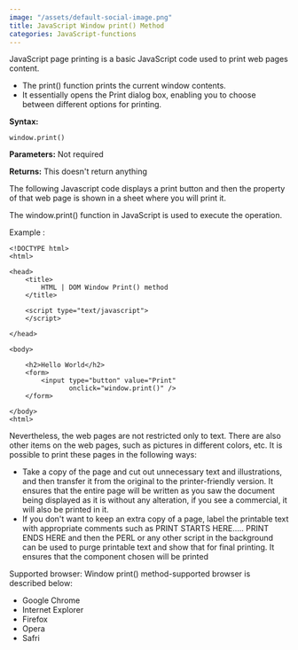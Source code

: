```yaml
---
image: "/assets/default-social-image.png"
title: JavaScript Window print() Method
categories: JavaScript-functions
---
```


JavaScript page printing is a basic JavaScript code used to print web pages content.

* The print() function prints the current window contents.
* It essentially opens the Print dialog box, enabling you to choose between different options for printing.

**Syntax:**

`window.print()`

**Parameters:** Not required

**Returns:** This doesn't return anything

The following Javascript code displays a print button and then the property of that web page is shown in a sheet where you will print it.

The window.print() function in JavaScript is used to execute the operation.

Example :

```
<!DOCTYPE html> 
<html> 
  
<head> 
    <title> 
        HTML | DOM Window Print() method 
    </title> 
  
    <script type="text/javascript"> 
    </script> 
  
</head> 
  
<body> 
  
    <h2>Hello World</h2> 
    <form> 
        <input type="button" value="Print" 
               onclick="window.print()" /> 
    </form> 
  
</body> 
<html> 
```

Nevertheless, the web pages are not restricted only to text. There are also other items on the web pages, such as pictures in different colors, etc. It is possible to print these pages in the following ways:

* Take a copy of the page and cut out unnecessary text and illustrations, and then transfer it from the original to the printer-friendly version. It ensures that the entire page will be written as you saw the document being displayed as it is without any alteration, if you see a commercial, it will also be printed in it.
* If you don't want to keep an extra copy of a page, label the printable text with appropriate comments such as PRINT STARTS HERE..... PRINT ENDS HERE and then the PERL or any other script in the background can be used to purge printable text and show that for final printing. It ensures that the component chosen will be printed

Supported browser: Window print() method-supported browser is described below:

* Google Chrome
* Internet Explorer
* Firefox
* Opera
* Safri
